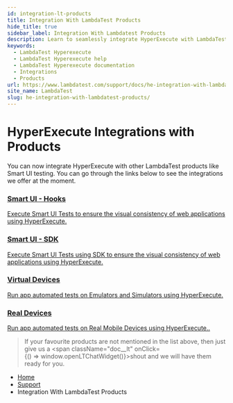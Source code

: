 ```yaml
---
id: integration-lt-products
title: Integration With LambdaTest Products
hide_title: true
sidebar_label: Integration With Lambdatest Products
description: Learn to seamlessly integrate HyperExecute with LambdaTest products like Smart UI Testing for enhanced and efficient testing experiences!
keywords:
  - LambdaTest Hyperexecute
  - LambdaTest Hyperexecute help
  - LambdaTest Hyperexecute documentation
  - Integrations
  - Products
url: https://www.lambdatest.com/support/docs/he-integration-with-lambdatest-products/
site_name: LambdaTest
slug: he-integration-with-lambdatest-products/
---
```


<script type="application/ld+json"
      dangerouslySetInnerHTML={{ __html: JSON.stringify({
       "@context": "https://schema.org",
        "@type": "BreadcrumbList",
        "itemListElement": [{
          "@type": "ListItem",
          "position": 1,
          "name": "Home",
          "item": "https://www.lambdatest.com"
        },{
          "@type": "ListItem",
          "position": 2,
          "name": "Support",
          "item": "https://www.lambdatest.com/support/docs/"
        },{
          "@type": "ListItem",
          "position": 3,
          "name": "Integration with LambdaTest Products",
          "item": "https://www.lambdatest.com/support/docs/he-integration-with-lambdatest-products/"
        }]
      })
    }}
></script>

# HyperExecute Integrations with Products

You can now integrate HyperExecute with other LambdaTest products like Smart UI testing. You can go through the links below to see the integrations we offer at the moment. 

<div className="support_main">
  
  <a href = "/support/docs/smart-ui-testing/">
  <div className="support_inners">
    <h3>Smart UI - Hooks</h3>
    <p>Execute Smart UI Tests to ensure the visual consistency of web applications using HyperExecute.</p>
  </div>
  </a>

  <a href = "/support/docs/smart-ui-testing/">
  <div className="support_inners">
    <h3>Smart UI - SDK</h3>
    <p>Execute Smart UI Tests using SDK to ensure the visual consistency of web applications using HyperExecute.</p>
  </div>
  </a>
  
  <a href = "/support/docs/hyperexecute-integration-with-virtual-devices/">
  <div className="support_inners">
    <h3>Virtual Devices</h3>
    <p>Run app automated tests on Emulators and Simulators using HyperExecute.</p>
  </div>
  </a>

  <a href = "/support/docs/real-devices-integration-with-hyperexecute/">
  <div className="support_inners">
    <h3>Real Devices</h3>
    <p>Run app automated tests on Real Mobile Devices using HyperExecute..</p>
  </div>
  </a>

</div>

>If your favourite products are not mentioned in the list above, then just give us a <span className="doc__lt" onClick={() => window.openLTChatWidget()}>shout</span> and we will have them ready for you.

<nav aria-label="breadcrumbs">
  <ul className="breadcrumbs">
    <li className="breadcrumbs__item">
      <a className="breadcrumbs__link" target="_self" href="https://www.lambdatest.com">
        Home
      </a>
    </li>
    <li className="breadcrumbs__item">
      <a className="breadcrumbs__link" target="_self" href="https://www.lambdatest.com/support/docs/">
        Support
      </a>
    </li>
    <li className="breadcrumbs__item breadcrumbs__item--active">
      <span className="breadcrumbs__link">
       Integration With LambdaTest Products
      </span>
    </li>
  </ul>
</nav>